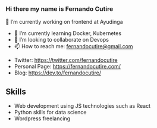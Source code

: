
### Hi there my name is Fernando Cutire

🔭 I’m currently working on frontend at Ayudinga
- 🌱 I’m currently learning Docker, Kubernetes
- 👯 I’m looking to collaborate on Devops 
- 📫 How to reach me: fernandocutire@gmail.com

* Twitter: https://twitter.com/fernandocutire
* Personal Page: https://fernandocutire.com/
* Blog: https://dev.to/fernandocutire/

## Skills
- Web development using JS technologies such as React
- Python skills for data science
- Wordpress freelancing


<!--
**FernandoCutire/FernandoCutire** is a ✨ _special_ ✨ repository because its `README.md` (this file) appears on your GitHub profile.

Here are some ideas to get you started:

- 🔭 I’m currently working on ...
- 🌱 I’m currently learning ...
- 👯 I’m looking to collaborate on ...
- 🤔 I’m looking for help with ...
- 💬 Ask me about ...
- 📫 How to reach me: ...
- 😄 Pronouns: ...
- ⚡ Fun fact: ...
-->
